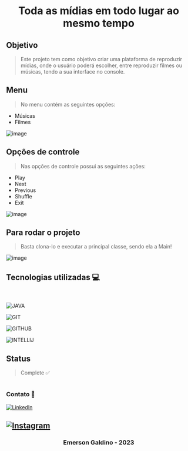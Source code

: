# <div align="center">Toda as mídias em todo lugar ao mesmo tempo</div>
<!-- //Centralizar o titulo  -->
## Objetivo
> Este projeto tem como objetivo criar uma plataforma de reproduzir mídias, onde o usuário poderá escolher, entre reproduzir filmes ou músicas, tendo a sua interface no console.

## Menu
> No menu contém as seguintes opções:
* Músicas
* Filmes

![image](https://user-images.githubusercontent.com/101108016/224849906-99fad4f0-89e8-41f7-8cad-3a57856f5af3.png)


## Opções de controle
> Nas opções de controle possui as seguintes ações:
* Play
* Next
* Previous
* Shuffle
* Exit

![image](https://user-images.githubusercontent.com/101108016/224850124-75346be0-532a-4db8-bfdc-c8a018814db2.png)

## Para rodar o projeto
> Basta clona-lo e executar a principal classe, sendo ela a Main!

![image](https://user-images.githubusercontent.com/101108016/224850739-a449ba40-0dff-4574-bf12-15d8fbd2f8ce.png)



## Tecnologias utilizadas 💻
<br>

![JAVA](https://img.shields.io/badge/Java-ED8B00?style=for-the-badge&logo=java&logoColor=white)&nbsp;

![GIT](	https://img.shields.io/badge/Git-E34F26?style=for-the-badge&logo=git&logoColor=white)&nbsp;

![GITHUB](https://img.shields.io/badge/GitHub-100000?style=for-the-badge&logo=github&logoColor=white)&nbsp;

![INTELLIJ](https://img.shields.io/badge/IntelliJ_IDEA-000000?style=for-the-badge&logo=intellij-idea&logoColor=white)&nbsp;

## Status 
> Complete ✅

#
### Contato 📇
<a href="https://www.linkedin.com/emerson-pg/" target="_blank">![LinkedIn](https://img.shields.io/badge/linkedin-%230077B5.svg?style=for-the-badge&logo=linkedin&logoColor=white)</a> 
## <a href="https://www.instagram.com/yosoygaldino/" target="_blank">![Instagram](https://img.shields.io/badge/Instagram-%23E4405F.svg?style=for-the-badge&logo=Instagram&logoColor=white)</a> 

### <div align="center">Emerson Galdino - 2023</div>

